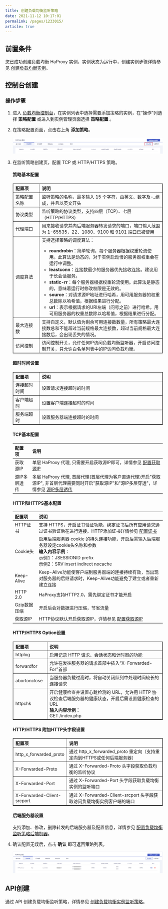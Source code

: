 ```yaml
---
title: 创建负载均衡监听策略   
date: 2021-11-12 10:17:01
permalink: /pages/1233015/
article: true
---
```



## 前置条件

您已成功创建负载均衡 HaProxy 实例，实例状态为运行中，创建实例步骤详情参见 [创建负载均衡实例](../../04.操作指南/00.负载均衡实例/00.创建负载均衡实例.md)。

## 控制台创建

### 操作步骤

1. 进入 [负载均衡控制台](https://console.capitalonline.net/loadbalancers)，在实例列表中选择需要添加策略的实例，在“操作”列选择 **策略配置** 或进入到实例管理页面选择 **策略配置** 。

2. 在策略配置页面，点击右上角 **添加策略**。

   ![添加策略](../../pic/new-policy-rule.png)

3. 在监听策略创建页，配置 TCP 或 HTTP/HTTPS 策略。

   #### 策略基本配置

   <table width="95%" border="1" cellpadding="2" cellspacing="1">
   	<thead>
           <tr>
               <th align="left" width="15%">配置项</th>
               <th align="left" width="70%">说明</th>
           </tr>
   	</thead>
       <tbody>
           <tr>
               <td>策略配置名称</td>
               <td>监听策略的名称，最多输入 15 个字符，由英文、数字及-_组成，并且以英文开头</td>
           </tr>
           <tr>
               <td>协议类型</td>
               <td>监听策略的协议类型，支持四层（TCP）、七层（HTTP/HTTPS）</td>
           </tr>
           <tr>
               <td>代理端口</td>
               <td>用来接收请求并向后端服务器转发请求的端口，端口输入范围为 1-65535，22、1080、9100 和 9101 端口已被使用</td>
           </tr>
            <tr>
               <td>调度算法</td>
               <td>支持选择策略的调度算法：</br>
                   <ul>
                       <li><b>roundrobin</b>：简单轮询，每个服务器根据权重轮流使用。此算法是动态的，对于实例启动慢的服务器权重会在运行中调整。</li>
                       <li><b>leastconn</b>：连接数最少的服务器优先接收连接。建议用于长会话服务。</li>
                       <li><b>static-rr</b>：每个服务器根据权重轮流使用。此算法是静态的，意味着运行时修改权限是无效的。</li>
                       <li><b>source</b>：对请求源IP地址进行哈希，用可用服务器的权重总数除以哈希值，根据结果进行分配。</li>
                       <li><b>url</b>：表示根据请求的URI左端（问号之前）进行哈希，用可用服务器的权重总数除以哈希值，根据结果进行分配。</li>
           		</ul>
           	</td>
           </tr>
   		<tr>
               <td>最大连接数</td>
               <td>支持自定义，默认值为剩余可用连接数数量，所有策略最大连接数总和不能超过当前规格最大连接数，超过当前规格最大连接数后，会出现丢失的情况。</td>
           </tr>
   		<tr>
               <td>访问控制</td>
               <td>访问控制开关，允许任何IP访问负载均衡监听器，开启访问控制开关，只允许白名单列表中的IP访问负载均衡。</td>
           </tr>
   	</tbody>
   </table>

   #### 超时时间设置

   <table width="95%" border="1" cellpadding="2" cellspacing="1">
   	<thead>
           <tr>
               <th align="left" width="15%">配置项</th>
               <th align="left" width="70%">说明</th>
           </tr>
   	</thead>
       <tbody>
           <tr>
               <td>连接超时时间</td>
               <td>设置请求连接超时的时间</td>
           </tr>
           <tr>
               <td>客户端超时</td>
               <td>设置客户端连接超时的时间</td>
           </tr>
           <tr>
               <td>服务端超时</td>
               <td>设置服务器端连接超时的时间</td>
           </tr>
   	</tbody>
   </table>

   #### TCP基本配置

   | 配置项       | 说明                                                         |
   | ------------ | ------------------------------------------------------------ |
   | 获取源IP     | 单层 HaProxy 代理, 只需要开启获取源IP即可，详情参见 [配置获取源IP](../../06.最佳实践/00.配置获取源IP与源IP多层透传.md) |
   | 源IP多层透传 | 多层 HaProxy 代理, 首层代理(首层代理为客户直连代理)开启"获取源IP", 非首层代理需要同时开启"获取源IP"和"源IP多层穿透"，详情参见 [源IP多层透传](../../06.最佳实践/00.配置获取源IP与源IP多层透传.md) |

   #### HTTP和HTTPS基本配置

   | 配置项       | 说明                                                         |
   | ------------ | ------------------------------------------------------------ |
   | HTTP证书     | 支持 HTTPS，开启证书验证功能，绑定证书后所有应用请求通过证书验证后在进行连接。HTTP添加证书详情参见 [配置证书](./../../04.操作指南/02.证书管理/00.配置证书.md) |
   | Cookie头     | 启用后端服务器 cookie 的持久连接功能，开启后需输入后端服务器设定cookie头名称和参数<br />**输入内容示例**：<br />示例1：JSESSIONID prefix<br />示例2：SRV insert indirect nocache |
   | Keep-Alive   | Keep-Alive功能使客户端到服务器端的连接持续有效，当出现对服务器的后继请求时，Keep-Alive功能避免了建立或者重新建立连接 |
   | HTTP 2.0     | HaProxy支持HTTP2.0，需先绑定证书才能开启                     |
   | Gzip数据压缩 | 开启后会对数据进行压缩，节省流量                             |
   | 获取源IP     | HTTP协议默认开启获取源IP，详情参见 [配置获取源IP](../../06.最佳实践/00.配置获取源IP与源IP多层透传.md) |

   #### HTTP/HTTPS Option设置

   <table width="95%" border="1" cellpadding="2" cellspacing="1">
   	<thead>
           <tr>
               <th align="left" width="15%">配置项</th>
               <th align="left" width="70%">说明</th>
           </tr>
   	</thead>
       <tbody>
           <tr>
               <td>httplog</td>
               <td>启用记录 HTTP 请求、会话状态和计时器的功能</td>
           </tr>
           <tr>
               <td>forwardfor</td>
               <td>允许在发往服务器的请求首部中插入“X-Forwarded-For”首部</td>
           </tr>
           <tr>
               <td>abortonclose</td>
               <td>当服务器负载过高时，将自动关闭队列中处理时间较长的连接请求</td>
           </tr>
           <tr>
               <td>httpchk</td>
               <td>开启健康检查并设置心跳检测的 URL，允许用 HTTP 协议检查后端服务器的健康状态，开启后需设置健康检查的URL</br><b>输入内容示例：</b></br>GET /index.php</td>
           </tr>
   	</tbody>
   </table>

   #### HTTP/HTTPS 附加HTTP头字段设置

   <table width="95%" border="1" cellpadding="2" cellspacing="1">
   	<thead>
           <tr>
               <th align="left" width="15%">配置项</th>
               <th align="left" width="70%">说明</th>
           </tr>
   	</thead>
       <tbody>
           <tr>
               <td>http_x_forwarded_proto</td>
               <td>通过 http_x_forwarded_proto 重定向（支持重定向到HTTPS或任何后端服务器）</td>
           </tr>
           <tr>
               <td>X-Forwarded-Proto</td>
               <td>通过 X-Forwarded-Proto 头字段获取负载均衡的监听协议</td>
           </tr>
           <tr>
               <td>X-Forwarded-Port</td>
               <td>通过 X-Forwarded-Port 头字段获取负载均衡实例的监听端口</td>
           </tr>
           <tr>
               <td>X-Forwarded-Client-srcport</td>
               <td>通过 X-Forwarded-Client-srcport 头字段获取访问负载均衡实例客户端的端口</td>
           </tr>
   	</tbody>
   </table>

   #### 后端服务器设置

   支持添加、修改，删除转发的后端服务器及配置信息，详情参见 [配置负载均衡监听策略后端机器](../../04.操作指南/01.负载均衡监听策略/02.配置负载均衡监听策略后端机器.md)。

4. 确认配置无误后，点击 **确认** 即可返回策略列表。

   ![策略列表](../../pic/new-policy-rule1.png)


## API创建

通过 API 创建负载均衡监听策略，详情参见 [创建负载均衡实例监听策略](../../09.API文档/03.监听策略相关接口/01.修改监听策略.md)。
